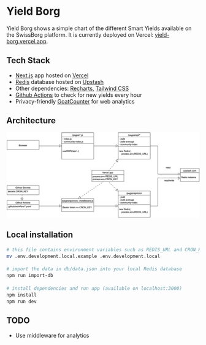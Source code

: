 # Yield Borg

Yield Borg shows a simple chart of the different Smart Yields available on the SwissBorg platform. It is currently deployed on Vercel: [yield-borg.vercel.app](https://yield-borg.vercel.app).

## Tech Stack

* [Next.js](https://nextjs.org) app hosted on [Vercel](https://vercel.com)
* [Redis](https://redis.io) database hosted on [Upstash](https://www.upstash.com)
* Other dependencies: [Recharts](https://recharts.org/), [Tailwind CSS](https://tailwindcss.com)
* [Github Actions](https://github.com/features/actions) to check for new yields every hour
* Privacy-friendly [GoatCounter](https://www.goatcounter.com) for web analytics

## Architecture

![Architecture](doc/ARCH.png)

## Local installation

```sh
# this file contains environment variables such as REDIS_URL and CRON_KEY
mv .env.development.local.example .env.development.local

# import the data in db/data.json into your local Redis database
npm run import-db

# install dependencies and run app (available on localhost:3000)
npm install
npm run dev
```

## TODO

* Use middleware for analytics

